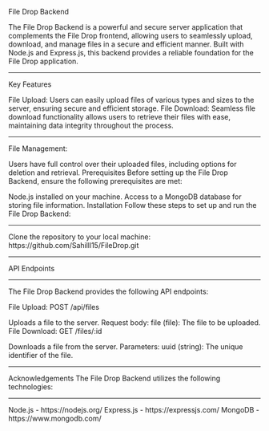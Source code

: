 File Drop Backend


The File Drop Backend is a powerful and secure server application that complements the File Drop frontend, allowing users to seamlessly upload, download, and manage files in a secure and efficient manner. Built with Node.js and Express.js, this backend provides a reliable foundation for the File Drop application.
<hr>

Key Features

File Upload: Users can easily upload files of various types and sizes to the server, ensuring secure and efficient storage.
File Download: Seamless file download functionality allows users to retrieve their files with ease, maintaining data integrity throughout the process.
<hr>
File Management:


Users have full control over their uploaded files, including options for deletion and retrieval.
Prerequisites
Before setting up the File Drop Backend, ensure the following prerequisites are met:

Node.js  installed on your machine.
Access to a MongoDB database for storing file information.
Installation
Follow these steps to set up and run the File Drop Backend:
<hr>
Clone the repository to your local machine:
https://github.com/Sahilll15/FileDrop.git
<hr>
API Endpoints<hr>
The File Drop Backend provides the following API endpoints:

File Upload: POST /api/files

Uploads a file to the server.
Request body:
file (file): The file to be uploaded.
File Download: GET /files/:id

Downloads a file from the server.
Parameters:
uuid (string): The unique identifier of the file.
<hr>
Acknowledgements
The File Drop Backend utilizes the following technologies:
<hr>
Node.js - https://nodejs.org/
Express.js - https://expressjs.com/
MongoDB - https://www.mongodb.com/


